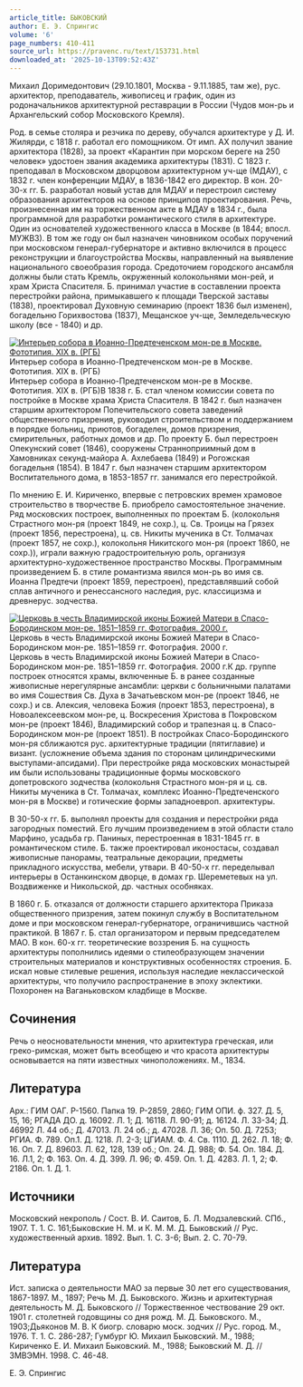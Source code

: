```yaml
---
article_title: БЫКОВСКИЙ
author: Е. Э. Спрингис
volume: '6'
page_numbers: 410-411
source_url: https://pravenc.ru/text/153731.html
downloaded_at: '2025-10-13T09:52:43Z'
---
```


Михаил Доримедонтович (29.10.1801, Москва - 9.11.1885, там же), рус. архитектор, преподаватель, живописец и график, один из родоначальников архитектурной реставрации в России (Чудов мон-рь и Архангельский собор Московского Кремля).

Род. в семье столяра и резчика по дереву, обучался архитектуре у Д. И. Жилярди, с 1818 г. работал его помощником. От имп. АХ получил звание архитектора (1828), за проект «Карантин при морском береге на 250 человек» удостоен звания академика архитектуры (1831). С 1823 г. преподавал в Московском дворцовом архитектурном уч-ще (МДАУ), с 1832 г. член конференции МДАУ, в 1836-1842 его директор. В кон. 20-30-х гг. Б. разработал новый устав для МДАУ и перестроил систему образования архитекторов на основе принципов проектирования. Речь, произнесенная им на торжественном акте в МДАУ в 1834 г., была программной для разработки романтического стиля в архитектуре. Один из основателей художественного класса в Москве (в 1844; впосл. МУЖВЗ). В том же году он был назначен чиновником особых поручений при московском генерал-губернаторе и активно включился в процесс реконструкции и благоустройства Москвы, направленный на выявление национального своеобразия города. Средоточием городского ансамбля должны были стать Кремль, окруженный колокольнями мон-рей, и храм Христа Спасителя. Б. принимал участие в составлении проекта перестройки района, примыкавшего к площади Тверской заставы (1838), проектировал Духовную семинарию (проект 1836 был изменен), богадельню Горихвостова (1837), Мещанское уч-ще, Земледельческую школу (все - 1840) и др.

[![Интерьер собора в Иоанно-Предтеченском мон-ре в Москве. Фототипия. XIX в. (РГБ)](https://pravenc.ru/data/792/460/1234/i200.jpg "Кликните для увеличения картинки")](https://pravenc.ru/data/792/460/1234/i400.jpg)Интерьер собора в Иоанно-Предтеченском мон-ре в Москве. Фототипия. XIX в. (РГБ)  
Интерьер собора в Иоанно-Предтеченском мон-ре в Москве. Фототипия. XIX в. (РГБ)В 1838 г. Б. стал членом комиссии совета по постройке в Москве храма Христа Спасителя. В 1842 г. был назначен старшим архитектором Попечительского совета заведений общественного призрения, руководил строительством и поддержанием в порядке больниц, приютов, богаделен, домов призрения, смирительных, работных домов и др. По проекту Б. был перестроен Опекунский совет (1846), сооружены Странноприимный дом в Хамовниках секунд-майора А. Ахлебаева (1849) и Рогожская богадельня (1854). В 1847 г. был назначен старшим архитектором Воспитательного дома, в 1853-1857 гг. занимался его перестройкой.

По мнению Е. И. Кириченко, впервые с петровских времен храмовое строительство в творчестве Б. приобрело самостоятельное значение. Ряд московских построек, выполненных по проектам Б. (колокольня Страстного мон-ря (проект 1849, не сохр.), ц. Св. Троицы на Грязех (проект 1856, перестроена), ц. св. Никиты мученика в Ст. Толмачах (проект 1857, не сохр.), колокольня Никитского мон-ря (проект 1860, не сохр.)), играли важную градостроительную роль, организуя архитектурно-художественное пространство Москвы. Программным произведением Б. в стиле романтизма явился мон-рь во имя св. Иоанна Предтечи (проект 1859, перестроен), представлявший собой сплав античного и ренессансного наследия, рус. классицизма и древнерус. зодчества.

[![Церковь в честь Владимирской иконы Божией Матери в Спасо-Бородинском мон-ре. 1851–1859 гг. Фотография. 2000 г.](https://pravenc.ru/data/360/461/1234/i200.jpg "Кликните для увеличения картинки")](https://pravenc.ru/data/360/461/1234/i400.jpg)Церковь в честь Владимирской иконы Божией Матери в Спасо-Бородинском мон-ре. 1851–1859 гг. Фотография. 2000 г.  
Церковь в честь Владимирской иконы Божией Матери в Спасо-Бородинском мон-ре. 1851–1859 гг. Фотография. 2000 г.К др. группе построек относятся храмы, включенные Б. в ранее созданные живописные нерегулярные ансамбли: церкви с больничными палатами во имя Сошествия Св. Духа в Зачатьевском мон-ре (проект 1846, не сохр.) и св. Алексия, человека Божия (проект 1853, перестроена), в Новоалексеевском мон-ре, ц. Воскресения Христова в Покровском мон-ре (проект 1846), Владимирский собор и трапезная ц. в Спасо-Бородинском мон-ре (проект 1851). В постройках Спасо-Бородинского мон-ря сближаются рус. архитектурные традиции (пятиглавие) и визант. (усложнение объема здания по сторонам цилиндрическими выступами-апсидами). При перестройке ряда московских монастырей им были использованы традиционные формы московского допетровского зодчества (колокольня Страстного мон-ря и ц. св. Никиты мученика в Ст. Толмачах, комплекс Иоанно-Предтеченского мон-ря в Москве) и готические формы западноевроп. архитектуры.

В 30-50-х гг. Б. выполнял проекты для создания и перестройки ряда загородных поместий. Его лучшим произведением в этой области стало Марфино, усадьба гр. Паниных, перестроенная в 1831-1845 гг. в романтическом стиле. Б. также проектировал иконостасы, создавал живописные панорамы, театральные декорации, предметы прикладного искусства, мебели, утвари. В 40-50-х гг. переделывал интерьеры в Останкинском дворце, в домах гр. Шереметевых на ул. Воздвиженке и Никольской, др. частных особняках.

В 1860 г. Б. отказался от должности старшего архитектора Приказа общественного призрения, затем покинул службу в Воспитательном доме и при московском генерал-губернаторе, ограничившись частной практикой. В 1867 г. Б. стал организатором и первым председателем МАО. В кон. 60-х гг. теоретические воззрения Б. на сущность архитектуры пополнились идеями о стилеобразующем значении строительных материалов и конструктивных особенностях строения. Б. искал новые стилевые решения, используя наследие неклассической архитектуры, что получило распространение в эпоху эклектики. Похоронен на Ваганьковском кладбище в Москве.

## Сочинения

Речь о неосновательности мнения, что архитектура греческая, или греко-римская, может быть всеобщею и что красота архитектуры основывается на пяти известных чиноположениях. М., 1834.

## Литература

Арх.: ГИМ ОАГ. Р-1560. Папка 19. Р-2859, 2860; ГИМ ОПИ. ф. 327. Д. 5, 15, 16; РГАДА ДО. д. 16092. Л. 1; Д. 16118. Л. 90-91; д. 16124. Л. 33-34; Д. 46992 Л. 44 об.; Д. 47013. Л. 24 об.; д. 47028. Л. 36; Оп. 50. Д. 7253; РГИА. Ф. 789. Оп.1. Д. 1218. Л. 2-3; ЦГИАМ. Ф. 4. Св. 1110. Д. 262. Л. 18; Ф. 16. Оп. 7. Д. 89603. Л. 62, 128, 139 об.; Оп. 24. Д. 988; Ф. 54. Оп. 184. Д. 16. Л.1, 2; Ф. 163. Оп. 4. Д. 399. Л. 96; Ф. 459. Оп. 1. Д. 4283. Л. 1, 2; Ф. 2186. Оп. 1. Д. 1.

## Источники

Московский некрополь / Сост. В. И. Саитов, Б. Л. Модзалевский. СПб., 1907. Т. 1. С. 161;Быковские Н. М. и К. М. М. Д. Быковский // Рус. художественный архив. 1892. Вып. 1. С. 3-6; Вып. 2. С. 70-79.

## Литература

Ист. записка о деятельности МАО за первые 30 лет его существования, 1867-1897. М., 1897; Речь М. Д. Быковского. Жизнь и архитектурная деятельность М. Д. Быковского // Торжественное чествование 29 окт. 1901 г. столетней годовщины со дня рожд. М. Д. Быковского. М., 1903;Дьяконов М. В. К биогр. словарю моск. зодчих // Рус. город. М., 1976. Т. 1. С. 286-287; Гумбург Ю. Михаил Быковский. М., 1988; Кириченко Е. И. Михаил Быковский. М., 1988; Быковский М. Д. // ЗМВЭМН. 1998. С. 46-48.

Е. Э. Спрингис
